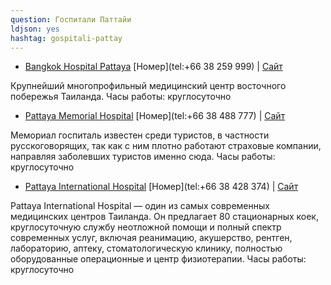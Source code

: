 ```yaml
---
question: Госпитали Паттайи
ldjson: yes
hashtag: gospitali-pattay
---
```


* [Bangkok Hospital Pattaya](https://maps.app.goo.gl/MmpDAiZd4sw8BJHs8)
[Номер](tel:+66 38 259 999) | [Сайт](http://www.bangkokhospitalpattaya.com/&ved=2ahUKEwis0p3Lg4j4AhWCCBAIHayZC4wQ_Bd6BAgKEAQ&usg=AOvVaw3RSvx9uLGtuyLj_jG_q_xd)

Крупнейший многопрофильный медицинский центр восточного побережья Таиланда.
Часы работы: круглосуточно

* [Pattaya Memorial Hospital](https://maps.app.goo.gl/s1jaqBxT2sAhmmye9)
[Номер](tel:+66 38 488 777) | [Сайт](http://www.pattayamemorial.com/&ved=2ahUKEwjkp_P8hIj4AhUDAxAIHTnBCSgQ_Bd6BAgLEAQ&usg=AOvVaw04rsk-F9FuKmerctltk00J)

Мемориал госпиталь известен среди туристов, в частности русскоговорящих, так как с ним плотно работают страховые компании, направляя заболевших туристов именно сюда.
Часы работы: круглосуточно

* [Pattaya International Hospital](https://maps.app.goo.gl/NAjBkwfn4T64dkek6)
[Номер](tel:+66 38 428 374) | [Сайт](http://www.pattayainterhospital.com/)

Pattaya International Hospital — один из самых современных медицинских центров Таиланда. Он предлагает 80 стационарных коек, круглосуточную службу неотложной помощи и полный спектр современных услуг, включая реанимацию, акушерство, рентген, лабораторию, аптеку, стоматологическую клинику, полностью оборудованные операционные и центр физиотерапии.
Часы работы: круглосуточно


